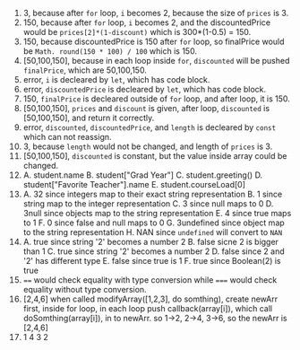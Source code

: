 1. 3, because after `for` loop, `i` becomes 2, because the size of `prices` is 3.
2. 150, because after `for` loop, `i` becomes 2, and the discountedPrice would be `prices[2]*(1-discount)` which is 300*(1-0.5) = 150.
3. 150, because discountedPrice is 150 after `for` loop, so finalPrice would be `Math. round(150 * 100) / 100` which is 150.
4. [50,100,150], because in each loop inside `for`, `discounted` will be pushed `finalPrice`, which are 50,100,150.
5. error, `i` is decleared by `let`, which has code block.
6. error, `discountedPrice` is decleared by `let`, which has code block.
7. 150, `finalPrice` is decleared outside of `for` loop, and after loop, it is 150.
8. [50,100,150], `prices` and `discount` is given, after loop, `discounted` is [50,100,150], and return it correctly. 
9. error, `discounted`, `discountedPrice`, and `length` is decleared by `const` which can not reassign.
10. 3, because `length` would not be changed, and length of `prices` is 3.
11. [50,100,150], `discounted` is constant, but the value inside array could be changed.
12. A. student.name
    B. student["Grad Year"]
    C. student.greeting()
    D. student["Favorite Teacher"].name
    E. student.courseLoad[0]
13. A. 32 since integers map to their exact string representation
    B. 1 since string map to the integer representation
    C. 3 since null maps to 0 
    D. 3null since objects map to the string representation
    E. 4 since true maps to 1
    F. 0 since false and null maps to 0
    G. 3undefined since object map to the string representation
    H. NAN since `undefined` will convert to `NAN`
14. A. true since string '2' becomes a number 2
    B. false sicne 2 is bigger than 1
    C. true since string '2' becomes a number 2
    D. false since 2 and '2' has different type
    E. false since true is 1 
    F. true since Boolean(2) is true
15. `==` would check equality with type conversion while `===` would check equality without type conversion.
17. [2,4,6] when called modifyArray([1,2,3], do somthing), create newArr first, inside for loop, in each loop push callback(array[i]), which call doSomthing(array[i]), in to newArr. so 1->2, 2->4, 3->6, so the newArr is [2,4,6] 
19. 1
    4
    3
    2
